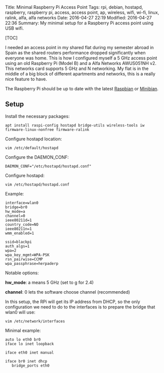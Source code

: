 Title: Minimal Raspberry Pi Access Point
Tags: rpi, debian, hostapd, raspberry, raspberry pi, access, access point, ap, wireless, wifi, wi-fi, linux, ralink, alfa, alfa networks
Date: 2016-04-27 22:19
Modified: 2016-04-27 22:36
Summary: My minimal setup for a Raspberry Pi access point using USB wifi.

[TOC]

I needed an access point in my shared flat during my semester abroad in Spain as the shared routers performance dropped significantly when everyone was home. This is how I configured myself a 5 GHz access point using an old Raspberry Pi (Model B) and a Alfa Networks AWUS051NH v2. This networks card supports 5 GHz and N networking. My flat is in the middle of a big block of different apartments and networks, this is a really nice feature to have.

The Raspberry Pi should be up to date with the latest [Raspbian](https://www.raspbian.org) or [Minibian](https://minibianpi.wordpress.com).

## Setup

Install the necessary packages:

    apt install raspi-config hostapd bridge-utils wireless-tools iw firmware-linux-nonfree firmware-ralink

Configure hostapd location:

    vim /etc/default/hostapd

Configure the DAEMON_CONF:

    DAEMON_CONF="/etc/hostapd/hostapd.conf"

Configure hostapd:

    vim /etc/hostapd/hostapd.conf

Example:

    interface=wlan0
    bridge=br0
    hw_mode=a
    channel=0
    ieee80211d=1
    country_code=NO
    ieee80211n=1
    wmm_enabled=1

    ssid=blackpi
    auth_algs=1
    wpa=2
    wpa_key_mgmt=WPA-PSK
    rsn_pairwise=CCMP
    wpa_passphrase=herpaderp

Notable options:

**hw_mode**: a means 5 GHz (set to g for 2.4)

**channel**: 0 lets the software choose channel (recommended)

In this setup, the RPi will get its IP address from DHCP, so the only configuration we need to do to the interfaces is to prepare the bridge that wlan0 will use:

    vim /etc/network/interfaces

Minimal example:

    auto lo eth0 br0
    iface lo inet loopback

    iface eth0 inet manual

    iface br0 inet dhcp
       bridge_ports eth0

